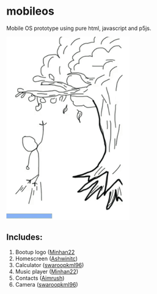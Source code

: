 # mobileos
Mobile OS prototype using pure html, javascript and p5js.

![](demo.gif)

## Includes:
1. Bootup logo ([Minhan22](https://github.com/Minhan22)
2. Homescreen ([Ashwinitc](https://github.com/Ashwinitc))
3. Calculator ([swaroopkml96](https://github.com/swaroopkml96))
4. Music player ([Minhan22](https://github.com/Minhan22))
5. Contacts ([Aimrush](https://github.com/Aimrush))
6. Camera ([swaroopkml96](https://github.com/swaroopkml96))
